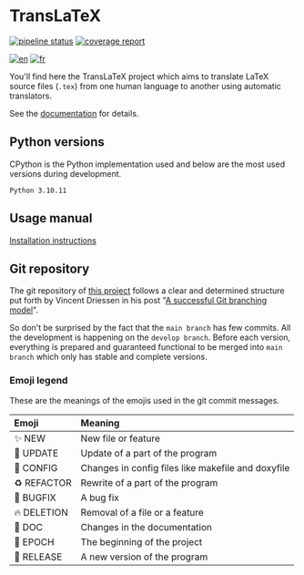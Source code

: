 # TransLaTeX

[![pipeline status](https://gitlab.math.unistra.fr/cassandre/translatex/badges/main/pipeline.svg)](https://gitlab.math.unistra.fr/cassandre/translatex/-/commits/main)
[![coverage report](https://gitlab.math.unistra.fr/cassandre/translatex/badges/main/coverage.svg)](https://cassandre.pages.math.unistra.fr/translatex/coverage)

[![en](https://img.shields.io/badge/lang-en-red.svg)](README.md)
[![fr](https://img.shields.io/badge/lang-fr-yellow.svg)](README.fr.md)

You'll find here the TransLaTeX project which aims to translate LaTeX source files (`.tex`) from one human language to
another using automatic translators.

See the [documentation](https://cassandre.pages.math.unistra.fr/translatex) for details.

## Python versions

CPython is the Python implementation used and below are the most used versions during development.

```
Python 3.10.11
```

## Usage manual

[Installation instructions](docs/source/index.md#installation)

## Git repository

The git repository of [this project](https://gitlab.math.unistra.fr/cassandre/translatex) follows a clear and determined
structure put forth by Vincent Driessen in his
post "[A successful Git branching model](https://nvie.com/posts/a-successful-git-branching-model/)".

So don't be surprised by the fact that the `main branch` has few commits. All the development is happening on
the `develop branch`. Before each version, everything is prepared and guaranteed functional to be merged
into `main branch` which only has stable and complete versions.

### Emoji legend

These are the meanings of the emojis used in the git commit messages.

| Emoji       | Meaning                                            |
|:------------|:---------------------------------------------------|
| ✨ NEW       | New file or feature                                |
| 🔧 UPDATE   | Update of a part of the program                    |
| 🔨 CONFIG   | Changes in config files like makefile and doxyfile |
| ♻️ REFACTOR | Rewrite of a part of the program                   |
| 🐛 BUGFIX   | A bug fix                                          |
| 🔥 DELETION | Removal of a file or a feature                     |
| 📝 DOC      | Changes in the documentation                       |
| 🎉 EPOCH    | The beginning of the project                       |
| 🚀 RELEASE  | A new version of the program                       |
